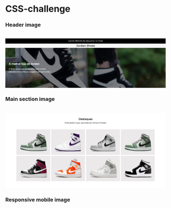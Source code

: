 # CSS-challenge

<h3>Header image</h3><br>
<img src="/header-image.jpeg" alt="">

<h3>Main section image</h3><br>
<img src="/main-section-image.jpeg" alt="">

<h3>Responsive mobile image</h3><br>
<img src="/responsive-mobile-image" alt="">